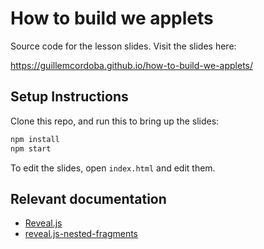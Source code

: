 # How to build we applets

Source code for the lesson slides. Visit the slides here:

https://guillemcordoba.github.io/how-to-build-we-applets/

## Setup Instructions

Clone this repo, and run this to bring up the slides:

```bash
npm install
npm start
```

To edit the slides, open `index.html` and edit them.

## Relevant documentation

- [Reveal.js](https://revealjs.com/)
- [reveal.js-nested-fragments](https://www.npmjs.com/package/reveal.js-nested-fragments)